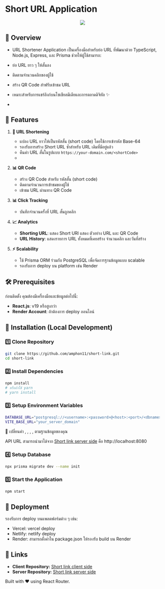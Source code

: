 # Short URL Application

<div align="center">
   <img src="https://res.cloudinary.com/dmqhlua4l/image/upload/v1743657289/dog_ww5kk7.jpg">
</div>



## 📌 Overview
  - URL Shortener Application เป็นเครื่องมือสำหรับย่อ URL ที่พัฒนาด้วย TypeScript, Node.js, Express, และ Prisma ช่วยให้ผู้ใช้สามารถ:
  - ย่อ URL ยาว ๆ ให้สั้นลง
  - ติดตามจำนวนคลิกของผู้ใช้
  - สร้าง QR Code สำฟรับเข้าชม URL
  - เหมาะสำหรับการแชร์ลิงก์บนโซเชียลมีเดียและการตลาดดิจิทัล ✨

  - 
## 🚀 Features

1. **🔗 URL Shortening**
   - แปลง URL ยาวให้เป็นรหัสสั้น (short code) โดยใช้การเข้ารหัส Base-64
   - รองรับการสร้าง Short URL ซ้ำสำหรับ URL เดิมที่มีอยู่แล้ว
   - คืนค่า URL สั้นในรูปแบบ `https://your-domain.com/<shortCode>`
   - 
2. **📊 QR Code**
   - สร้าง QR Code สำหรับ รหัสสั้น (short code)
   - ติดตามจำนวนการเข้าชมของผู้ใช้
   - เข้าชม URL ผ่านทาง QR Code

3. **📊 Click Tracking**
   - บันทึกจำนวนครั้งที่ URL สั้นถูกคลิก
     
4. **📈 Analytics**
   - **Shorting URL**: แสดง Short URl แสดง ตัวอย่าง URL และ QR Code
   - **URL History**: แสดงรายการ URL ทั้งหมดที่เคยสร้าง จำนวนคลิก และวันที่สร้าง

5. **⚡ Scalability**
   - ใช้ Prisma ORM ร่วมกับ PostgreSQL เพื่อจัดการฐานข้อมูลแบบ scalable
   - รองรับการ deploy บน platform เช่น Render

## 🛠 Prerequisites

ก่อนติดตั้ง คุณต้องมีเครื่องมือและข้อมูลต่อไปนี้:

- **React.js**: v19 หรือสูงกว่า
- **Render Account**: ถ้าต้องการ deploy ออนไลน์

## 🔧 Installation (Local Development)

### 1️⃣ Clone Repository
```bash
git clone https://github.com/amphon11/short-link.git
cd short-link
```
### 2️⃣ Install Dependencies
```bash
npm install
# หรือถ้าใช้ yarn
# yarn install
```
### 3️⃣ Setup Environment Variables
```bash
DATABASE_URL="postgresql://<username>:<password>@<host>:<port>/<dbname>?schema=public"
VITE_BASE_URL="your_server_domain" 
```
📌 เปลี่ยนค่า <username>, <password>, <host>, <port>, <dbname> ตามฐานข้อมูลของคุณ

API URL สามารถนำมาได้จาก [Short link server side](https://github.com/erisk405/ShortLink-Server) คือ http://localhost:8080

### 4️⃣ Setup Database
```bash
npx prisma migrate dev --name init
```

### 5️⃣ Start the Application
```bash
npm start
```

## 🚀 Deployment
รองรับการ deploy บนแพลตฟอร์มต่าง ๆ เช่น:
  - Vercel: vercel deploy
  - Netlify: netlify deploy
  - Render: สามารถตั้งค่าใน package.json ให้รองรับ build บน Render

## 🔗 Links
- **Client Repository:** [Short link client side](https://github.com/erisk405/ShortLink-Client)
- **Server Repository:** [Short link server side](https://github.com/erisk405/ShortLink-Server)

Built with ❤️ using React Router.

